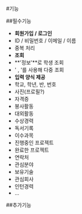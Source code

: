 #기능

##필수기능
- **회원가입 / 로그인**
 - ID / 비밀번호 / 이메일 / 이름
 - 중복 처리
- **조회**
 - **'정보'**로 학생 조회
 - ' , '를 사용해 다중 조회
- **입력 양식 제공**
 - 학교, 학년, 반, 번호
 - 사진(프로필?)
 - 자격증
 - 봉사활동
 - 대외활동
 - 수상경력
 - 독서기록
 - 이수과목
 - 진행중인 프로젝트
 - 완료한 프로젝트
 - 연락처
 - 관심분야
 - 보유기술
 - 관심회사
 - 인턴경력
 - ...

##추가기능
